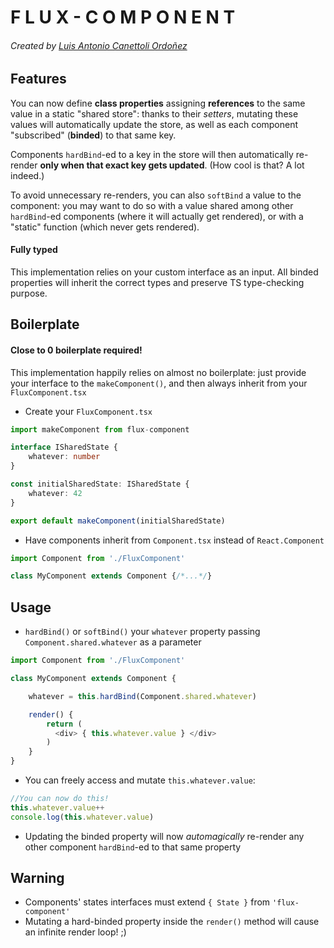 # F L U X - C O M P O N E N T 
###### Created by [Luis Antonio Canettoli Ordoñez](http://luisanton.io)

## Features


You can now define **class properties** assigning **references** to the same value in a static "shared store": thanks to their *setters*, mutating these values will automatically update the store, as well as each component "subscribed" (**binded**) to that same key.
    
Components `hardBind`-ed to a key in the store will then automatically re-render **only when that exact key gets updated**. 
(How cool is that? A lot indeed.)

To avoid unnecessary re-renders, you can also `softBind` a value to the component: you may want to do so with a value shared among other `hardBind`-ed components (where it will actually get rendered), or with a "static" function (which never gets rendered).

#### Fully typed

This implementation relies on your custom interface as an input. All binded properties will inherit the correct types and preserve TS type-checking purpose.

## Boilerplate

#### Close to 0 boilerplate required!
This implementation happily relies on almost no boilerplate: just provide your interface to the `makeComponent()`, and then always inherit from your `FluxComponent.tsx`

* Create your `FluxComponent.tsx` 
```typescript
import makeComponent from flux-component

interface ISharedState {
    whatever: number
}

const initialSharedState: ISharedState {
    whatever: 42
}

export default makeComponent(initialSharedState)
```
* Have components inherit from `Component.tsx` instead of `React.Component`
```typescript
import Component from './FluxComponent'

class MyComponent extends Component {/*...*/}
```
## Usage
* `hardBind()` or `softBind()` your `whatever` property passing `Component.shared.whatever` as a parameter
```typescript
import Component from './FluxComponent'

class MyComponent extends Component {

    whatever = this.hardBind(Component.shared.whatever)

    render() {
        return (
          <div> { this.whatever.value } </div>
        )
    }
}
```
* You can freely access and mutate `this.whatever.value`:
```typescript
//You can now do this!
this.whatever.value++
console.log(this.whatever.value)
```
* Updating the binded property will now *automagically* re-render any other component `hardBind`-ed to that same property
    
## Warning
* Components' states interfaces must extend `{ State }` from `'flux-component'`
* Mutating a hard-binded property inside the `render()` method will cause an infinite render loop! ;)
